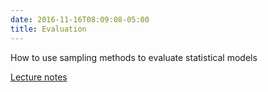 ```yaml
---
date: 2016-11-16T08:09:08-05:00
title: Evaluation
---
```


How to use sampling methods to evaluate statistical models

[Lecture notes](Evaluation/)  

